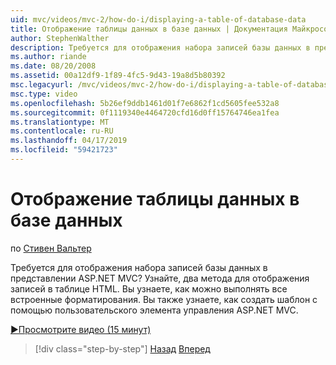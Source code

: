 ```yaml
---
uid: mvc/videos/mvc-2/how-do-i/displaying-a-table-of-database-data
title: Отображение таблицы данных в базе данных | Документация Майкрософт
author: StephenWalther
description: Требуется для отображения набора записей базы данных в представлении ASP.NET MVC? Узнайте, два метода для отображения записей в таблице HTML. Вы узнаете, как можно выполнять все t...
ms.author: riande
ms.date: 08/20/2008
ms.assetid: 00a12df9-1f89-4fc5-9d43-19a8d5b80392
msc.legacyurl: /mvc/videos/mvc-2/how-do-i/displaying-a-table-of-database-data
msc.type: video
ms.openlocfilehash: 5b26ef9ddb1461d01f7e6862f1cd5605fee532a8
ms.sourcegitcommit: 0f1119340e4464720cfd16d0ff15764746ea1fea
ms.translationtype: MT
ms.contentlocale: ru-RU
ms.lasthandoff: 04/17/2019
ms.locfileid: "59421723"
---
```

# <a name="displaying-a-table-of-database-data"></a>Отображение таблицы данных в базе данных

по [Стивен Вальтер](https://github.com/StephenWalther)

Требуется для отображения набора записей базы данных в представлении ASP.NET MVC? Узнайте, два метода для отображения записей в таблице HTML. Вы узнаете, как можно выполнять все встроенные форматирования. Вы также узнаете, как создать шаблон с помощью пользовательского элемента управления ASP.NET MVC.

[&#9654;Просмотрите видео (15 минут)](https://channel9.msdn.com/Blogs/ASP-NET-Site-Videos/displaying-a-table-of-database-data)

> [!div class="step-by-step"]
> [Назад](creating-model-classes-with-linq-to-sql.md)
> [Вперед](what-is-aspnet-mvc-80-minute-technical-video-for-developers-building-nerddinner.md)

